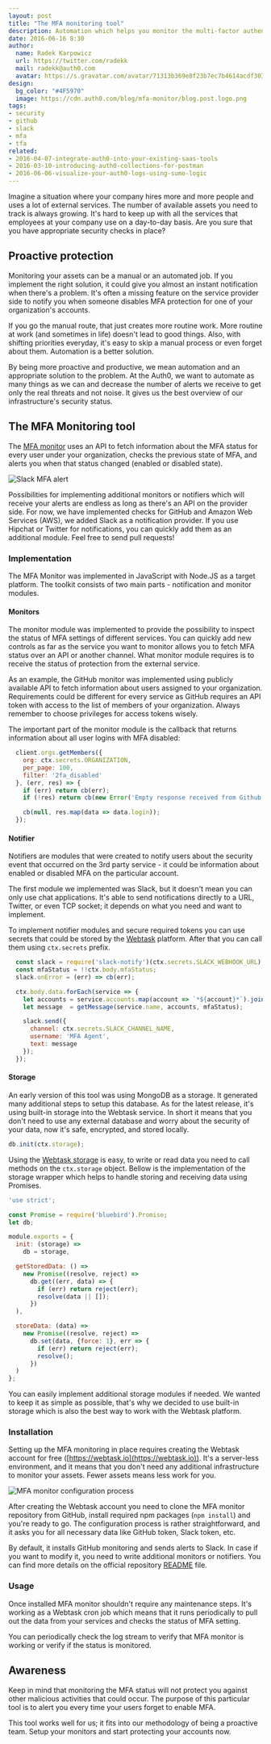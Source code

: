 ```yaml
---
layout: post
title: "The MFA monitoring tool"
description: Automation which helps you monitor the multi-factor authentication status of various services.
date: 2016-06-16 8:30
author:
  name: Radek Karpowicz
  url: https://twitter.com/radekk
  mail: radekk@auth0.com
  avatar: https://s.gravatar.com/avatar/71313b369e8f23b7ec7b4614acdf3031?s=200
design:
  bg_color: "#4F5970"
  image: https://cdn.auth0.com/blog/mfa-monitor/blog.post.logo.png
tags:
- security
- github
- slack
- mfa
- tfa
related:
- 2016-04-07-integrate-auth0-into-your-existing-saas-tools
- 2016-03-10-introducing-auth0-collections-for-postman
- 2016-06-06-visualize-your-auth0-logs-using-sumo-logic
---
```


Imagine a situation where your company hires more and more people and uses a lot of external services. The number of available assets you need to track is always growing. It's hard to keep up with all the services that employees at your company use on a day-to-day basis. Are you sure that you have appropriate security checks in place?

## Proactive protection

Monitoring your assets can be a manual or an automated job. If you implement the right solution, it could give you almost an instant notification when there's a problem. It's often a missing feature on the service provider side to notify you when someone disables MFA protection for one of your organization's accounts.

If you go the manual route, that just creates more routine work. More routine at work (and sometimes in life) doesn't lead to good things. Also, with shifting priorities everyday, it's easy to skip a manual process or even forget about them. Automation is a better solution.

By being more proactive and productive, we mean automation and an appropriate solution to the problem. At the Auth0, we want to automate as many things as we can and decrease the number of alerts we receive to get only the real threats and not noise. It gives us the best overview of our infrastructure's security status.

## The MFA Monitoring tool

The [MFA monitor](https://github.com/radekk/webtask-mfa-monitor) uses an API to fetch information about the MFA status for every user under your organization, checks the previous state of MFA, and alerts you when that status changed (enabled or disabled state).

![Slack MFA alert](https://cdn.auth0.com/blog/mfa-monitor/slack.mfa.alert.png)

Possibilities for implementing additional monitors or notifiers which will receive your alerts are endless as long as there's an API on the provider side. For now, we have implemented checks for GitHub and Amazon Web Services (AWS), we added Slack as a notification provider. If you use Hipchat or Twitter for notifications, you can quickly add them as an additional module. Feel free to send pull requests!

### Implementation

The MFA Monitor was implemented in JavaScript with Node.JS as a target platform. The toolkit consists of two main parts - notification and monitor modules.

#### Monitors

The monitor module was implemented to provide the possibility to inspect the status of MFA settings of different services. You can quickly add new controls as far as the service you want to monitor allows you to fetch MFA status over an API or another channel. What monitor module requires is to receive the status of protection from the external service.

As an example, the GitHub monitor was implemented using publicly available API to fetch information about users assigned to your organization. Requirements could be different for every service as GitHub requires an API token with access to the list of members of your organization. Always remember to choose privileges for access tokens wisely.

The important part of the monitor module is the callback that returns information about all user logins with MFA disabled:

```javascript
  client.orgs.getMembers({
    org: ctx.secrets.ORGANIZATION,
    per_page: 100,
    filter: '2fa_disabled'
  }, (err, res) => {
    if (err) return cb(err);
    if (!res) return cb(new Error('Empty response received from Github API!'));

    cb(null, res.map(data => data.login));
  });
```

#### Notifier

Notifiers are modules that were created to notify users about the security event that occurred on the 3rd party service - it could be information about enabled or disabled MFA on the particular account.

The first module we implemented was Slack, but it doesn't mean you can only use chat applications. It's able to send notifications directly to a URL, Twitter, or even TCP socket; it depends on what you need and want to implement.

To implement notifier modules and secure required tokens you can use secrets that could be stored by the [Webtask](https://webtask.io) platform. After that you can call them using ``ctx.secrets`` prefix.

```javascript
  const slack = require('slack-notify')(ctx.secrets.SLACK_WEBHOOK_URL);
  const mfaStatus = !!ctx.body.mfaStatus;
  slack.onError = (err) => cb(err);

  ctx.body.data.forEach(service => {
    let accounts = service.accounts.map(account => `*${account}*`).join(', ');
    let message  = getMessage(service.name, accounts, mfaStatus);

    slack.send({
      channel: ctx.secrets.SLACK_CHANNEL_NAME,
      username: 'MFA Agent',
      text: message
    });
  });
```

#### Storage

An early version of this tool was using MongoDB as a storage. It generated many additional steps to setup this database. As for the latest release, it's using built-in storage into the Webtask service. In short it means that you don't need to use any external database and worry about the security of your data, now it's safe, encrypted, and stored locally.

```javascript
db.init(ctx.storage);
```

Using the [Webtask storage](https://webtask.io/docs/storage) is easy, to write or read data you need to call methods on the ``ctx.storage`` object. Bellow is the implementation of the storage wrapper which helps to handle storing and receiving data using Promises.

```javascript
'use strict';

const Promise = require('bluebird').Promise;
let db;

module.exports = {
  init: (storage) =>
    db = storage,

  getStoredData: () =>
    new Promise((resolve, reject) =>
      db.get((err, data) => {
        if (err) return reject(err);
        resolve(data || []);
      })
  ),

  storeData: (data) =>
    new Promise((resolve, reject) =>
      db.set(data, {force: 1}, err => {
        if (err) return reject(err);
        resolve();
      })
  )
};
```

You can easily implement additional storage modules if needed. We wanted to keep it as simple as possible, that's why we decided to use built-in storage which is also the best way to work with the Webtask platform.

### Installation

Setting up the MFA monitoring in place requires creating the Webtask account for free ([https://webtask.io](https://webtask.io)). It's a server-less environment, and it means that you don't need any additional infrastructure to monitor your assets. Fewer assets means less work for you.

![MFA monitor configuration process](https://cdn.auth0.com/blog/mfa-monitor/mfa.monitor.configure.png)

After creating the Webtask account you need to clone the MFA monitor repository from GitHub, install required npm packages (``npm install``) and you're ready to go. The configuration process is rather straightforward, and it asks you for all necessary data like GitHub token, Slack token, etc.

By default, it installs GitHub monitoring and sends alerts to Slack. In case if you want to modify it, you need to write additional monitors or notifiers. You can find more details on the official repository [README](https://github.com/radekk/webtask-mfa-monitor/blob/master/README.md) file.

### Usage

Once installed MFA monitor shouldn't require any maintenance steps. It's working as a Webtask cron job which means that it runs periodically to pull out the data from your services and checks the status of MFA setting.

You can periodically check the log stream to verify that MFA monitor is working or verify if the status is monitored.

## Awareness

Keep in mind that monitoring the MFA status will not protect you against other malicious activities that could occur. The purpose of this particular tool is to alert you every time your users forget to enable MFA.

This tool works well for us; it fits into our methodology of being a proactive team. Setup your monitors and start protecting your accounts now.
